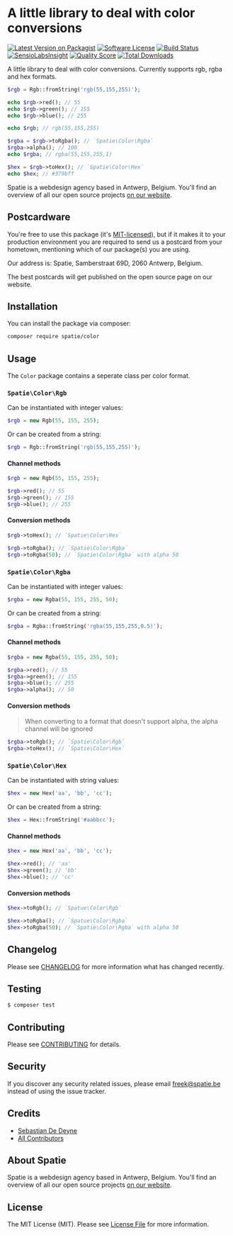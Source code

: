 # A little library to deal with color conversions

[![Latest Version on Packagist](https://img.shields.io/packagist/v/spatie/color-functions.svg?style=flat-square)](https://packagist.org/packages/spatie/color-functions)
[![Software License](https://img.shields.io/badge/license-MIT-brightgreen.svg?style=flat-square)](LICENSE.md)
[![Build Status](https://img.shields.io/travis/spatie/color-functions/master.svg?style=flat-square)](https://travis-ci.org/spatie/color-functions)
[![SensioLabsInsight](https://img.shields.io/sensiolabs/i/xxxxxxxxx.svg?style=flat-square)](https://insight.sensiolabs.com/projects/xxxxxxxxx)
[![Quality Score](https://img.shields.io/scrutinizer/g/spatie/color-functions.svg?style=flat-square)](https://scrutinizer-ci.com/g/spatie/color-functions)
[![Total Downloads](https://img.shields.io/packagist/dt/spatie/color-functions.svg?style=flat-square)](https://packagist.org/packages/spatie/color-functions)

A little library to deal with color conversions. Currently supports rgb, rgba and hex formats.

```php
$rgb = Rgb::fromString('rgb(55,155,255)');

echo $rgb->red(); // 55
echo $rgb->green(); // 155
echo $rgb->blue(); // 255

echo $rgb; // rgb(55,155,255)

$rgba = $rgb->toRgba(); // `Spatie\Color\Rgba`
$rgba->alpha(); // 100
echo $rgba; // rgba(55,155,255,1)

$hex = $rgb->toHex(); // `Spatie\Color\Hex`
echo $hex; // #379bff
```

Spatie is a webdesign agency based in Antwerp, Belgium. You'll find an overview of all our open source projects [on our website](https://spatie.be/opensource).

## Postcardware

You're free to use this package (it's [MIT-licensed](LICENSE.md)), but if it makes it to your production environment you are required to send us a postcard from your hometown, mentioning which of our package(s) you are using.

Our address is: Spatie, Samberstraat 69D, 2060 Antwerp, Belgium.

The best postcards will get published on the open source page on our website.

## Installation

You can install the package via composer:

```bash
composer require spatie/color
```

## Usage

The `Color` package contains a seperate class per color format.

### `Spatie\Color\Rgb`

Can be instantiated with integer values:

```php
$rgb = new Rgb(55, 155, 255);
```

Or can be created from a string:

```php
$rgb = Rgb::fromString('rgb(55,155,255)');
```

#### Channel methods

```php
$rgb = new Rgb(55, 155, 255);

$rgb->red(); // 55
$rgb->green(); // 155
$rgb->blue(); // 255
```

#### Conversion methods

```php
$rgb->toHex(); // `Spatie\Color\Hex`

$rgb->toRgba(); // `Spatie\Color\Rgba`
$rgb->toRgba(50); // `Spatie\Color\Rgba` with alpha 50
```

### `Spatie\Color\Rgba`

Can be instantiated with integer values:

```php
$rgba = new Rgba(55, 155, 255, 50);
```

Or can be created from a string:

```php
$rgba = Rgba::fromString('rgba(55,155,255,0.5)');
```

#### Channel methods

```php
$rgba = new Rgba(55, 155, 255, 50);

$rgba->red(); // 55
$rgba->green(); // 155
$rgba->blue(); // 255
$rgba->alpha(); // 50
```

#### Conversion methods

> When converting to a format that doesn't support alpha, the alpha channel will be ignored

```php
$rgba->toRgb(); // `Spatie\Color\Rgb`
$rgba->toHex(); // `Spatie\Color\Hex`
```

### `Spatie\Color\Hex`

Can be instantiated with string values:

```php
$hex = new Hex('aa', 'bb', 'cc');
```

Or can be created from a string:

```php
$hex = Hex::fromString('#aabbcc');
```

#### Channel methods

```php
$hex = new Hex('aa', 'bb', 'cc');

$hex->red(); // 'aa'
$hex->green(); // 'bb'
$hex->blue(); // 'cc'
```

#### Conversion methods

```php
$hex->toRgb(); // `Spatue\Color\Rgb`

$hex->toRgba(); // `Spatue\Color\Rgba`
$hex->toRgba(50); // `Spatie\Color\Rgba` with alpha 50
```

## Changelog

Please see [CHANGELOG](CHANGELOG.md) for more information what has changed recently.

## Testing

``` bash
$ composer test
```

## Contributing

Please see [CONTRIBUTING](CONTRIBUTING.md) for details.

## Security

If you discover any security related issues, please email freek@spatie.be instead of using the issue tracker.

## Credits

- [Sebastian De Deyne](https://github.com/sebastiandedeyne)
- [All Contributors](../../contributors)

## About Spatie
Spatie is a webdesign agency based in Antwerp, Belgium. You'll find an overview of all our open source projects [on our website](https://spatie.be/opensource).

## License

The MIT License (MIT). Please see [License File](LICENSE.md) for more information.
